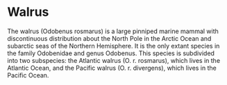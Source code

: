 # Walrus

The walrus (Odobenus rosmarus) is a large pinniped marine mammal with  discontinuous distribution about the North Pole in the Arctic Ocean and subarctic seas of the Northern Hemisphere. It is the only extant species in the family Odobenidae and genus Odobenus. This species is subdivided into two subspecies: the Atlantic walrus (O. r. rosmarus), which lives in the Atlantic Ocean, and the Pacific walrus (O. r. divergens), which lives in the Pacific Ocean.

